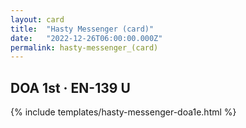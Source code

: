 ```yaml
---
layout: card
title:  "Hasty Messenger (card)"
date:   "2022-12-26T06:00:00.000Z"
permalink: hasty-messenger_(card)
---
```


## DOA 1st &middot; EN-139 U

{% include templates/hasty-messenger-doa1e.html %}
